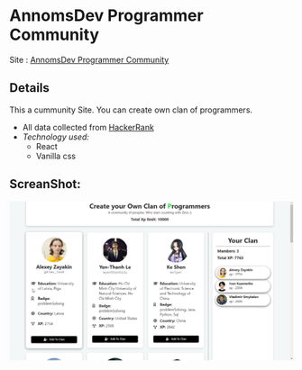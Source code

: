 # AnnomsDev Programmer Community

Site : [AnnomsDev Programmer Community](https://annomsdev-programmer-community.netlify.app/)

## Details
This a cummunity Site. You can create own clan of programmers. 
- All data collected from [HackerRank](https://www.hackerrank.com/)
- *Technology used:*
  - React
  - Vanilla css

## ScreanShot:
![AnnomsDev Programer Community ScreenShot](/src/utilities/Screenshot.png "AnnomsDev Programmer Community")